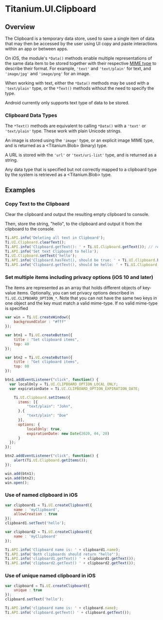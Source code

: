 # Titanium.UI.Clipboard

<TypeHeader/>

## Overview

The Clipboard is a temporary data store, used to save a single item of data that may then
be accessed by the user using UI copy and paste interactions within an app or between apps.

On iOS, the module's `*Data()` methods enable multiple representations of the
same data item to be stored together with their respective
[MIME type](http://en.wikipedia.org/wiki/Internet_media_type) to describe their format. For
example, `'text'` and `'text/plain'` for text, and `'image/jpg'` and `'image/png'` for an image.

When working with text, either the `*Data()` methods may be used with a `'text/plain'` type, or
the `*Text()` methods without the need to specify the type.

Android currently only supports text type of data to be stored.

### Clipboard Data Types

The `*Text()` methods are equivalent to calling `*Data()` with a `'text'` or `'text/plain'`
type. These work with plain Unicode strings.

An image is stored using the `'image'` type, or an explicit image MIME type, and is returned as
a <Titanium.Blob> (binary) type.

A URL is stored with the `'url'` or `'text/uri-list'` type, and is returned as a string.

Any data type that is specified but not correctly mapped to a clipboard type by the system is
retrieved as a <Titanium.Blob> type.

## Examples

### Copy Text to the Clipboard

Clear the clipboard and output the resulting empty clipboard to console.

Then, store the string, "hello", to the clipboard and output it from the clipboard to the
console.

``` js
Ti.API.info('Deleting all text in Clipboard');
Ti.UI.Clipboard.clearText();
Ti.API.info('Clipboard.getText(): ' + Ti.UI.Clipboard.getText()); // returns empty string on Android and undefined on iOS
Ti.API.info('Set text Clipboard to hello');
Ti.UI.Clipboard.setText('hello');
Ti.API.info('Clipboard.hasText(), should be true: ' + Ti.UI.Clipboard.hasText()); // returns true on Android and 1 on iOS
Ti.API.info('Clipboard.getText(), should be hello: ' + Ti.UI.Clipboard.getText());
```

### Set multiple items including privacy options (iOS 10 and later)

The items are represented as an array that holds different objects of key-value items. Optionally,
you can set privacy options described in `Ti.UI.CLIPBOARD_OPTION_*`. Note that you can not have the
same two keys in one object and the key must match a valid mime-type. If no valid mime-type is specified

``` js
var win = Ti.UI.createWindow({
    backgroundColor : "#fff"
});

var btn1 = Ti.UI.createButton({
    title : "Set clipboard items",
    top: 40
});

var btn2 = Ti.UI.createButton({
    title : "Get clipboard items",
    top: 80
});

btn1.addEventListener("click", function() {
  var localOnly = Ti.UI.CLIPBOARD_OPTION_LOCAL_ONLY;
  var expirationDate = Ti.UI.CLIPBOARD_OPTION_EXPIRATION_DATE;

    Ti.UI.Clipboard.setItems({
      items: [{
          "text/plain": "John",
      },{
          "text/plain": "Doe"
      }],
      options: {
          localOnly: true,
          expirationDate: new Date(2020, 04, 20)
      }
  });
});

btn2.addEventListener("click", function() {
    alert(Ti.UI.Clipboard.getItems());
});

win.add(btn1);
win.add(btn2);
win.open();
```

### Use of named clipboard in iOS

``` js
var clipboard1 = Ti.UI.createClipboard({
    name : 'myClipboard',
    allowCreation : true
});
clipboard1.setText('hello');

var clipboard2 = Ti.UI.createClipboard({
    name : 'myClipboard'
});

Ti.API.info('Clipboard name is: ' + clipboard1.name);
Ti.API.info('Both clipboards should return "hello"');
Ti.API.info('clipboard1.getText() ' + clipboard1.getText());
Ti.API.info('clipboard2.getText() ' + clipboard2.getText());
```

### Use of unique named clipboard in iOS

``` js
var clipboard = Ti.UI.createClipboard({
    unique : true
});
clipboard.setText('hello');

Ti.API.info('clipboard name is: ' + clipboard.name);
Ti.API.info('clipboard.getText() ' + clipboard.getText());
```

<ApiDocs/>
